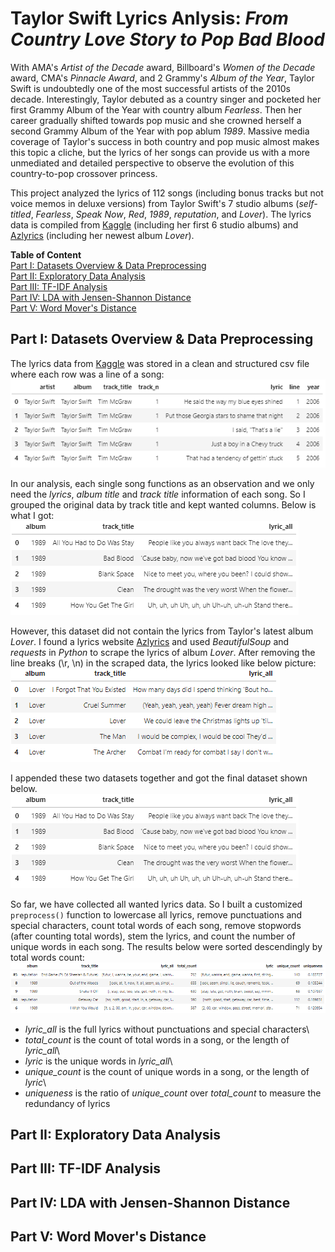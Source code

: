 # Taylor Swift Lyrics Anlysis: *From Country Love Story to Pop Bad Blood*

With AMA's *Artist of the Decade* award, Billboard's *Women of the Decade* award, CMA's *Pinnacle Award*, and 2 Grammy's *Album of the Year*, Taylor Swift is undoubtedly one of the most successful artists of the 2010s decade. Interestingly, Taylor debuted as a country singer and pocketed her first Grammy Album of the Year with country album *Fearless*. Then her career gradually shifted towards pop music and she crowned herself a second Grammy Album of the Year with pop ablum *1989*. Massive media coverage of Taylor's success in both country and pop music almost makes this topic a cliche, but the lyrics of her songs can provide us with a more unmediated and detailed perspective to observe the evolution of this country-to-pop crossover princess.

This project analyzed the lyrics of 112 songs (including bonus tracks but not voice memos in deluxe versions) from Taylor Swift's 7 studio albums (*self-titled*, *Fearless*, *Speak Now*, *Red*, *1989*, *reputation*, and *Lover*). The lyrics data is compiled from [Kaggle](https://www.kaggle.com/PromptCloudHQ/taylor-swift-song-lyrics-from-all-the-albums) (including her first 6 studio albums) and [Azlyrics](https://www.azlyrics.com/) (including her newest album *Lover*).

**Table of Content**\
[Part I: Datasets Overview & Data Preprocessing](#Part-T-Datasets-Overview--Data-Preprocessing)\
[Part II: Exploratory Data Analysis](#Part-II-Exploratory-Data-Analysis)\
[Part III: TF-IDF Analysis](#Part-III-TF-IDF-Analysis)\
[Part IV: LDA with Jensen-Shannon Distance](#Part-IV-LDA-with-Jensen-Shannon-Distance)\
[Part V: Word Mover's Distance](#Part-V-Word-Movers-Distance)

## Part I: Datasets Overview & Data Preprocessing
The lyrics data from [Kaggle](https://www.kaggle.com/PromptCloudHQ/taylor-swift-song-lyrics-from-all-the-albums) was stored in a clean and structured csv file where each row was a line of a song:\
![Original_kaggle_file_head](/images/original_kaggle_file_head.png)

In our analysis, each single song functions as an observation and we only need the *lyrics*, *album title* and *track title* information of each song. So I grouped the original data by track title and kept wanted columns. Below is what I got:\
![Grouped_kaggle_file_head](/images/grouped_kaggle_file_head.png)

However, this dataset did not contain the lyrics from Taylor's latest album *Lover*. I found a lyrics website [Azlyrics](https://www.azlyrics.com/) and used *BeautifulSoup* and *requests* in *Python* to scrape the lyrics of album *Lover*. After removing the line breaks (\r, \n) in the scraped data, the lyrics looked like below picture:\
![Cleaned_azlyrics_file_head](/images/cleaned_azlyrics_file_head.png)

I appended these two datasets together and got the final dataset shown below.\
![Original_final_file_head](/images/grouped_kaggle_file_head.png)

So far, we have collected all wanted lyrics data. So I built a customized `preprocess()` function to lowercase all lyrics, remove punctuations and special characters, count total words of each song, remove stopwords (after counting total words), stem the lyrics, and count the number of unique words in each song. The results below were sorted descendingly by total words count:\
![Preprocessed_final_file_head_sorted](/images/preprocessed_final_file_head_sorted.png)
- *lyric_all* is the full lyrics without punctuations and special characters\
- *total_count* is the count of total words in a song, or the length of *lyric_all*\
- *lyric* is the unique words in *lyric_all*\
- *unique_count* is the count of unique words in a song, or the length of *lyric*\
- *uniqueness* is the ratio of *unique_count* over *total_count* to measure the redundancy of lyrics

## Part II: Exploratory Data Analysis
## Part III: TF-IDF Analysis
## Part IV: LDA with Jensen-Shannon Distance
## Part V: Word Mover's Distance
